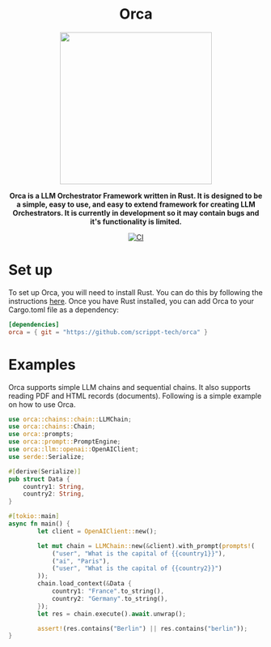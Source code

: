 <div align="center">
  <h1>Orca</h1>
  <img src="https://github.com/scrippt-tech/orca/assets/30184543/0b57b399-bea9-4e31-85aa-8f27ddbdbcf8" width="300" height="300"/>

  <p>
    <strong>Orca is a LLM Orchestrator Framework written in Rust. It is designed to be a simple, easy to use, and easy to extend framework for creating LLM Orchestrators. It is currently in development so it may contain bugs and it's functionality is limited.</strong>
  </p>
  <p>

<!-- prettier-ignore-start -->

[![CI](https://github.com/scrippt-tech/orca/actions/workflows/ci.yml/badge.svg)](https://github.com/scrippt-tech/orca/actions/workflows/ci.yml)

<!-- prettier-ignore-end -->

  </p>
</div>

# Set up
To set up Orca, you will need to install Rust. You can do this by following the instructions [here](https://www.rust-lang.org/tools/install). Once you have Rust installed, you can add Orca to your Cargo.toml file as a dependency:
```toml
[dependencies]
orca = { git = "https://github.com/scrippt-tech/orca" }
```

# Examples
Orca supports simple LLM chains and sequential chains. It also supports reading PDF and HTML records (documents). Following is a simple example on how to use Orca.
```rust
use orca::chains::chain::LLMChain;
use orca::chains::Chain;
use orca::prompts;
use orca::prompt::PromptEngine;
use orca::llm::openai::OpenAIClient;
use serde::Serialize;

#[derive(Serialize)]
pub struct Data {
    country1: String,
    country2: String,
}

#[tokio::main]
async fn main() {
        let client = OpenAIClient::new();

        let mut chain = LLMChain::new(&client).with_prompt(prompts!(
            ("user", "What is the capital of {{country1}}"),
            ("ai", "Paris"),
            ("user", "What is the capital of {{country2}}")
        ));
        chain.load_context(&Data {
            country1: "France".to_string(),
            country2: "Germany".to_string(),
        });
        let res = chain.execute().await.unwrap();

        assert!(res.contains("Berlin") || res.contains("berlin"));
}
```


